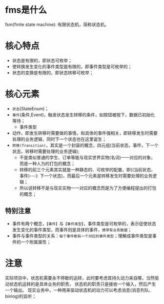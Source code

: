 # fms是什么
fsm(finite state machine): 有限状态机，简称状态机。

# 核心特点
* 状态是有限的，即状态可枚举；
* 使转换发生变化的事件类型是有限的，即事件类型是可枚举的；
* 状态的变换是有限的，即状态转移可枚举；

# 核心元素
* `状态`(StateEnum)；
* `事件`(条件,Event)，触发状态发生转移的条件，如按钮被按下，数据已初始化等待；
    * 事件类型
* 动作，即发生转移时需要做的事情，和具体的事件强相关，即转移发生时需要处理的业务逻辑，同时下一个状态也在这里诞生；
* `转移(Transition)`，其实是一个封装的概念，四元组(当前状态，事件，下一个状态，转移时需要处理的业务逻辑);
    * 不是类似普通的学生、订单等能与现实世界实物(名词)一一对应的对象，而是一种人为的打包的概念；
    * 转移的前三个元素其实就是一种静态的、可枚举的配置，即((当前状态， 事件)---》下一个状态)，而最后一个元素是转移发生时需要处理的业务逻辑；
    * 所以说转移不是与现实实物一一对应的概念而是为了方便编程提出的打包的概念；

## 特别注意
* 事件有两个概念，`【事件】`与`【事件类型】`，事件类型是可枚举的，表示促使状态发生变化的事件类型，而事件则是具体的事件，`携带有业务数据`；
* 事件与事件类型的关系：`每个事件都有一个对应的事件类型`；理解成事件类型是事件的一个附属属性；

# 注意
实际项目中，状态机需要永不停歇的运转，此时要考虑其持久动力来自哪，当然驱动状态机运转的是具体业务的职责，
状态机的职责只是接收一个输入，然后产生一个输出。
现实业务中，一种用来驱动状态机的动力可以考虑消息(消息列队、binlog)的监听；










